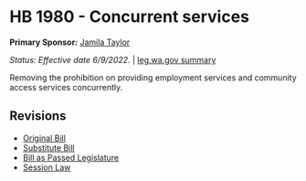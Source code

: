 # HB 1980 - Concurrent services
**Primary Sponsor:** [Jamila Taylor](/person/leg/jamila.taylor.md)

*Status: Effective date 6/9/2022.* | [leg.wa.gov summary](https://app.leg.wa.gov/billsummary?BillNumber=1980&Year=2021)

Removing the prohibition on providing employment services and community access services concurrently.

## Revisions
* [Original Bill](1/)
* [Substitute Bill](S/)
* [Bill as Passed Legislature](S.PL/)
* [Session Law](S.SL/)